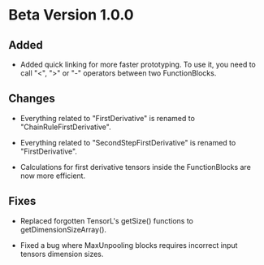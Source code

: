 # Beta Version 1.0.0

## Added

* Added quick linking for more faster prototyping. To use it, you need to call "<", ">" or "-" operators between two FunctionBlocks.

## Changes

* Everything related to "FirstDerivative" is renamed to "ChainRuleFirstDerivative".

* Everything related to "SecondStepFirstDerivative" is renamed to "FirstDerivative".

* Calculations for first derivative tensors inside the FunctionBlocks are now more efficient.

## Fixes

* Replaced forgotten TensorL's getSize() functions to getDimensionSizeArray().

* Fixed a bug where MaxUnpooling blocks requires incorrect input tensors dimension sizes.
